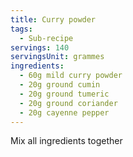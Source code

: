 ```yaml
---
title: Curry powder
tags:
  - Sub-recipe
servings: 140
servingsUnit: grammes
ingredients:
  - 60g mild curry powder
  - 20g ground cumin
  - 20g ground tumeric
  - 20g ground coriander
  - 20g cayenne pepper
---
```

Mix all ingredients together
